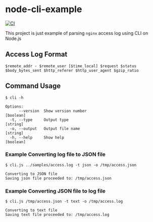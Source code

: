 # node-cli-example
[![CI](https://github.com/lutfailham96/node-cli-example/actions/workflows/ci.yml/badge.svg)](https://github.com/lutfailham96/node-cli-example/actions/workflows/ci.yml)

This project is just example of parsing `nginx` access log using CLI on Node.js

## Access Log Format
```
$remote_addr - $remote_user [$time_local] $request $status $body_bytes_sent $http_referer $http_user_agent $gzip_ratio
```

## Command Usage
```shell
$ cli -h

Options:
      --version  Show version number                                   [boolean]
  -t, --type     Output type                                            [string]
  -o, --output   Output file name                                       [string]
  -h, --help     Show help                                             [boolean]
```

### Example Converting log file to JSON file
```shell
$ cli.js ../samples/access.log -t json -o /tmp/access.json

Converting to JSON file
Saving json file proceeded to: /tmp/access.json

```

### Example Converting JSON file to log file
```shell
$ cli.js /tmp/access.json -t text -o /tmp/access.log      

Converting to text file
Saving text file proceeded to: /tmp/access.log
```
